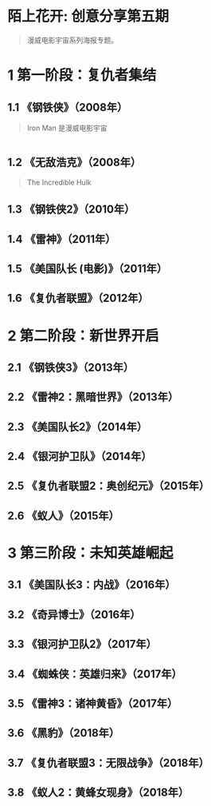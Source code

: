 # 陌上花开: 创意分享第五期

> 漫威电影宇宙系列海报专题。

# 1	第一阶段：复仇者集结
## 1.1	《钢铁侠》（2008年）
> Iron Man 是漫威电影宇宙

![]()

## 1.2	《无敌浩克》（2008年）
> The Incredible Hulk

## 1.3	《钢铁侠2》（2010年）
## 1.4	《雷神》（2011年）
## 1.5	《美国队长 (电影)》（2011年）
## 1.6	《复仇者联盟》（2012年）


# 2	第二阶段：新世界开启
## 2.1	《钢铁侠3》（2013年）
## 2.2	《雷神2：黑暗世界》（2013年）
## 2.3	《美国队长2》（2014年）
## 2.4	《银河护卫队》（2014年）
## 2.5	《复仇者联盟2：奥创纪元》（2015年）
## 2.6	《蚁人》（2015年）


# 3	第三阶段：未知英雄崛起
## 3.1	《美国队长3：内战》（2016年）
## 3.2	《奇异博士》（2016年）
## 3.3	《银河护卫队2》（2017年）
## 3.4	《蜘蛛侠：英雄归来》（2017年）
## 3.5	《雷神3：诸神黄昏》（2017年）
## 3.6	《黑豹》（2018年）
## 3.7	《复仇者联盟3：无限战争》（2018年）
## 3.8	《蚁人2：黄蜂女现身》（2018年）
